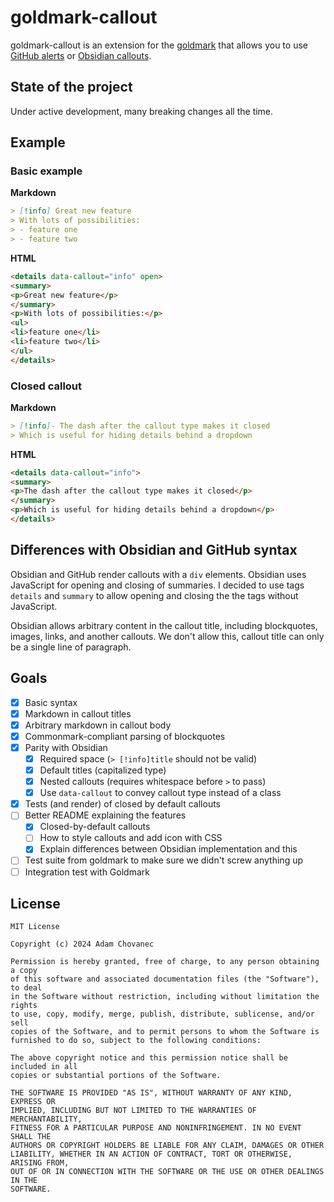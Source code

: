 # goldmark-callout

goldmark-callout is an extension for the
[goldmark](http://github.com/yuin/goldmark) that allows you to use [GitHub
alerts](https://docs.github.com/en/get-started/writing-on-github/getting-started-with-writing-and-formatting-on-github/basic-writing-and-formatting-syntax#alerts)
or [Obsidian
callouts](https://help.obsidian.md/Editing+and+formatting/Callouts).

## State of the project

Under active development, many breaking changes all the time.

## Example

### Basic example

**Markdown**

```markdown
> [!info] Great new feature
> With lots of possibilities:
> - feature one
> - feature two
```

**HTML**

```html
<details data-callout="info" open>
<summary>
<p>Great new feature</p>
</summary>
<p>With lots of possibilities:</p>
<ul>
<li>feature one</li>
<li>feature two</li>
</ul>
</details>
```

### Closed callout

**Markdown**

```markdown
> [!info]- The dash after the callout type makes it closed
> Which is useful for hiding details behind a dropdown
```

**HTML**

```html
<details data-callout="info">
<summary>
<p>The dash after the callout type makes it closed</p>
</summary>
<p>Which is useful for hiding details behind a dropdown</p>
</details>
```

## Differences with Obsidian and GitHub syntax

Obsidian and GitHub render callouts with a `div` elements. Obsidian uses
JavaScript for opening and closing of summaries. I decided to use tags `details`
and `summary` to allow opening and closing the the tags without JavaScript.

Obsidian allows arbitrary content in the callout title, including blockquotes,
images, links, and another callouts. We don't allow this, callout title can only
be a single line of paragraph.



## Goals

- [x] Basic syntax
- [x] Markdown in callout titles
- [x] Arbitrary markdown in callout body
- [x] Commonmark-compliant parsing of blockquotes
- [x] Parity with Obsidian
  - [x] Required space (`> [!info]title` should not be valid)
  - [x] Default titles (capitalized type)
  - [x] Nested callouts (requires whitespace before `>` to pass)
  - [x] Use `data-callout` to convey callout type instead of a class
- [x] Tests (and render) of closed by default callouts
- [ ] Better README explaining the features
  - [x] Closed-by-default callouts
  - [ ] How to style callouts and add icon with CSS
  - [x] Explain differences between Obsidian implementation and this
- [ ] Test suite from goldmark to make sure we didn't screw anything up
- [ ] Integration test with Goldmark

## License

```
MIT License

Copyright (c) 2024 Adam Chovanec

Permission is hereby granted, free of charge, to any person obtaining a copy
of this software and associated documentation files (the "Software"), to deal
in the Software without restriction, including without limitation the rights
to use, copy, modify, merge, publish, distribute, sublicense, and/or sell
copies of the Software, and to permit persons to whom the Software is
furnished to do so, subject to the following conditions:

The above copyright notice and this permission notice shall be included in all
copies or substantial portions of the Software.

THE SOFTWARE IS PROVIDED "AS IS", WITHOUT WARRANTY OF ANY KIND, EXPRESS OR
IMPLIED, INCLUDING BUT NOT LIMITED TO THE WARRANTIES OF MERCHANTABILITY,
FITNESS FOR A PARTICULAR PURPOSE AND NONINFRINGEMENT. IN NO EVENT SHALL THE
AUTHORS OR COPYRIGHT HOLDERS BE LIABLE FOR ANY CLAIM, DAMAGES OR OTHER
LIABILITY, WHETHER IN AN ACTION OF CONTRACT, TORT OR OTHERWISE, ARISING FROM,
OUT OF OR IN CONNECTION WITH THE SOFTWARE OR THE USE OR OTHER DEALINGS IN THE
SOFTWARE.
```

